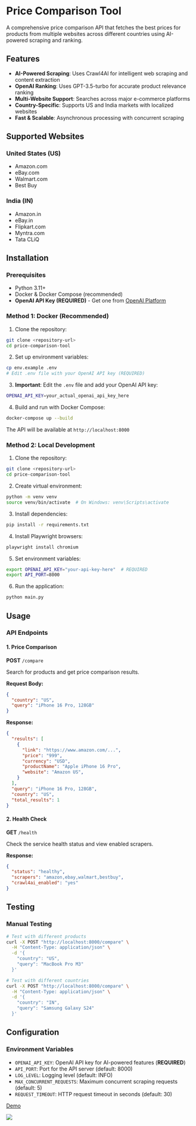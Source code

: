 # Price Comparison Tool

A comprehensive price comparison API that fetches the best prices for products from multiple websites across different countries using AI-powered scraping and ranking.

## Features

- **AI-Powered Scraping**: Uses Crawl4AI for intelligent web scraping and content extraction
- **OpenAI Ranking**: Uses GPT-3.5-turbo for accurate product relevance ranking
- **Multi-Website Support**: Searches across major e-commerce platforms
- **Country-Specific**: Supports US and India markets with localized websites
- **Fast & Scalable**: Asynchronous processing with concurrent scraping


## Supported Websites

### United States (US)
- Amazon.com
- eBay.com
- Walmart.com
- Best Buy

### India (IN)
- Amazon.in
- eBay.in
- Flipkart.com
- Myntra.com
- Tata CLiQ

## Installation

### Prerequisites

- Python 3.11+
- Docker & Docker Compose (recommended)
- **OpenAI API Key (REQUIRED)** - Get one from [OpenAI Platform](https://platform.openai.com/api-keys)

### Method 1: Docker (Recommended)

1. Clone the repository:
```bash
git clone <repository-url>
cd price-comparison-tool
```

2. Set up environment variables:
```bash
cp env.example .env
# Edit .env file with your OpenAI API key (REQUIRED)
```

3. **Important**: Edit the `.env` file and add your OpenAI API key:
```bash
OPENAI_API_KEY=your_actual_openai_api_key_here
```

4. Build and run with Docker Compose:
```bash
docker-compose up --build
```

The API will be available at `http://localhost:8000`

### Method 2: Local Development

1. Clone the repository:
```bash
git clone <repository-url>
cd price-comparison-tool
```

2. Create virtual environment:
```bash
python -m venv venv
source venv/bin/activate  # On Windows: venv\Scripts\activate
```

3. Install dependencies:
```bash
pip install -r requirements.txt
```

4. Install Playwright browsers:
```bash
playwright install chromium
```

5. Set environment variables:
```bash
export OPENAI_API_KEY="your-api-key-here"  # REQUIRED
export API_PORT=8000
```

6. Run the application:
```bash
python main.py
```

## Usage

### API Endpoints

#### 1. Price Comparison
**POST** `/compare`

Search for products and get price comparison results.

**Request Body:**
```json
{
  "country": "US",
  "query": "iPhone 16 Pro, 128GB"
}
```

**Response:**
```json
{
  "results": [
    {
      "link": "https://www.amazon.com/...",
      "price": "999",
      "currency": "USD",
      "productName": "Apple iPhone 16 Pro",
      "website": "Amazon US",
    }
  ],
  "query": "iPhone 16 Pro, 128GB",
  "country": "US",
  "total_results": 1
}
```

#### 2. Health Check
**GET** `/health`

Check the service health status and view enabled scrapers.

**Response:**
```json
{
  "status": "healthy",
  "scrapers": "amazon,ebay,walmart,bestbuy",
  "crawl4ai_enabled": "yes"
}
```


## Testing

### Manual Testing

```bash
# Test with different products
curl -X POST "http://localhost:8000/compare" \
  -H "Content-Type: application/json" \
  -d '{
    "country": "US",
    "query": "MacBook Pro M3"
  }'

# Test with different countries
curl -X POST "http://localhost:8000/compare" \
  -H "Content-Type: application/json" \
  -d '{
    "country": "IN",
    "query": "Samsung Galaxy S24"
  }'
```

## Configuration

### Environment Variables

- `OPENAI_API_KEY`: OpenAI API key for AI-powered features (**REQUIRED**)
- `API_PORT`: Port for the API server (default: 8000)
- `LOG_LEVEL`: Logging level (default: INFO)
- `MAX_CONCURRENT_REQUESTS`: Maximum concurrent scraping requests (default: 5)
- `REQUEST_TIMEOUT`: HTTP request timeout in seconds (default: 30)


<div>
    <a href="https://www.loom.com/share/88c213d189df47e1bc7722a3fbbf91f1">
      <p>Demo</p>
    </a>
    <a href="https://www.loom.com/share/88c213d189df47e1bc7722a3fbbf91f1">
      <img style="max-width:300px;" src="https://cdn.loom.com/sessions/thumbnails/88c213d189df47e1bc7722a3fbbf91f1-f5334331047e4c38-full-play.gif">
    </a>
  </div>

